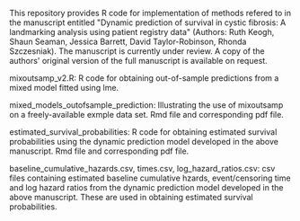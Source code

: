 This repository provides R code for implementation of methods refered to in the manuscript entitled "Dynamic prediction of survival in cystic fibrosis: A landmarking analysis using patient registry data" (Authors: Ruth Keogh, Shaun Seaman, Jessica Barrett, David Taylor-Robinson, Rhonda Szczesniak). The manuscript is currently under review. A copy of the authors' original version of the full manuscript is available on request.


mixoutsamp_v2.R: R code for obtaining out-of-sample predictions from a mixed model fitted using lme.

mixed_models_outofsample_prediction: Illustrating the use of mixoutsamp on a freely-available exmple data set. Rmd file and corresponding pdf file. 

estimated_survival_probabilities: R code for obtaining estimated survival probabilities using the dynamic prediction model developed in the above manuscript. Rmd file and corresponding pdf file. 

baseline_cumulative_hazards.csv, times.csv, log_hazard_ratios.csv: csv files containing estimated baseline cumulative hzards, event/censoring time and log hazard ratios from the dynamic prediction model developed in the above manuscript. These are used in obtaining estimated survival probabilities. 
